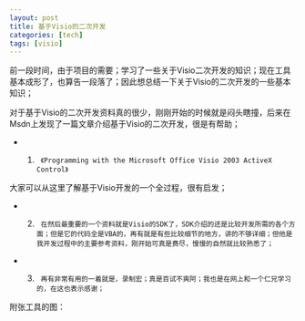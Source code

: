 ```yaml
---
layout: post
title: 基于Visio的二次开发
categories: [tech]
tags: [visio]
---
```


前一段时间，由于项目的需要；学习了一些关于Visio二次开发的知识；现在工具基本成形了，也算告一段落了；因此想总结一下关于Visio的二次开发的一些基本知识；
 

对于基于Visio的二次开发资料真的很少，刚刚开始的时候就是闷头瞎撞，后来在Msdn上发现了一篇文章介绍基于Visio的二次开发，很是有帮助；
 

- 1)      《Programming with the Microsoft Office Visio 2003 ActiveX Control》
 大家可以从这里了解基于Visio开发的一个全过程，很有启发；

- 2)      在然后最重要的一个资料就是Visio的SDK了，SDK介绍的还是比较开发所需的各个方面；但是它的代码全是VBA的，再有就是有些比较细节的地方，讲的不够详细；但他是我开发过程中的主要参考资料，刚开始可真是费尽，慢慢的自然就比较熟悉了；

- 3)      再有非常有用的一着就是，录制宏；真是百试不爽阿；我也是在网上和一个仁兄学习的，在这也表示感谢；

附张工具的图：
 

